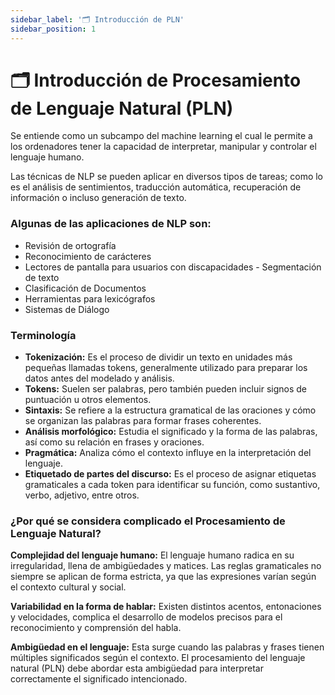 ```yaml
---
sidebar_label: '🗂️ Introducción de PLN'
sidebar_position: 1
---
```


# 🗂️ Introducción de Procesamiento de Lenguaje Natural (PLN)

Se entiende como un subcampo del machine learning el cual le permite a los ordenadores tener la capacidad de interpretar, manipular y controlar el lenguaje humano.

Las técnicas de NLP se pueden aplicar en diversos tipos de tareas; como lo es el análisis de sentimientos, traducción automática, recuperación de información o incluso generación de texto.

### Algunas de las aplicaciones de NLP son:

- Revisión de ortografía
- Reconocimiento de carácteres
- Lectores de pantalla para usuarios con discapacidades - Segmentación de texto
- Clasificación de Documentos
- Herramientas para lexicógrafos
- Sistemas de Diálogo

### Terminología

- **Tokenización:** Es el proceso de dividir un texto en unidades más pequeñas llamadas tokens, generalmente utilizado para preparar los datos antes del modelado y análisis.
- **Tokens:** Suelen ser palabras, pero también pueden incluir signos de puntuación u otros elementos.
- **Sintaxis:** Se refiere a la estructura gramatical de las oraciones y cómo se organizan las palabras para formar frases coherentes.
- **Análisis morfológico:** Estudia el significado y la forma de las palabras, así como su relación en frases y oraciones.
- **Pragmática:** Analiza cómo el contexto influye en la interpretación del lenguaje.
- **Etiquetado de partes del discurso:** Es el proceso de asignar etiquetas gramaticales a cada token para identificar su función, como sustantivo, verbo, adjetivo, entre otros.

### ¿Por qué se considera complicado el Procesamiento de Lenguaje Natural?

**Complejidad del lenguaje humano:** El lenguaje humano radica en su irregularidad, llena de ambigüedades y matices. Las reglas gramaticales no siempre se aplican de forma estricta, ya que las expresiones varían según el contexto cultural y social.

**Variabilidad en la forma de hablar:** Existen distintos acentos, entonaciones y velocidades, complica el desarrollo de modelos precisos para el reconocimiento y comprensión del habla.

**Ambigüedad en el lenguaje:** Esta surge cuando las palabras y frases tienen múltiples significados según el contexto. El procesamiento del lenguaje natural (PLN) debe abordar esta ambigüedad para interpretar correctamente el significado intencionado.